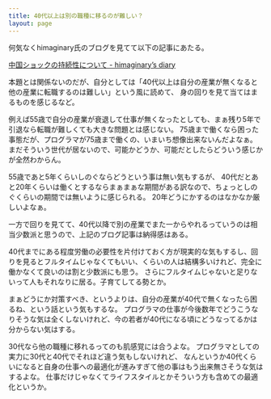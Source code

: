 ```yaml
---
title: 40代以上は別の職種に移るのが難しい？
layout: page
---
```

何気なくhimaginary氏のブログを見てて以下の記事にあたる。

[中国ショックの持続性について - himaginary’s diary](https://himaginary.hatenablog.com/entry/20211026/persistence-of-china-shock)

本題とは関係ないのだが、自分としては「40代以上は自分の産業が無くなると他の産業に転職するのは難しい」という風に読めて、
身の回りを見て当てはまるものを感じるなど。

例えば55歳で自分の産業が衰退して仕事が無くなったとしても、まぁ残り5年で引退なら転職が難しくても大きな問題とは感じない。
75歳まで働くなら困った事態だが、プログラマが75歳まで働くの、いまいち想像出来ないんだよなぁ。
まだそういう世代が居ないので、可能かどうか、可能だとしたらどういう感じかが全然わからん。

55歳であと5年くらいしのぐならどうという事は無い気もするが、
40代だとあと20年くらいは働くとするならまぁまぁな期間がある訳なので、ちょっとしのぐくらいの期間では無いように感じられる。
20年どうにかするのはなかなか厳しいよなぁ。

一方で回りを見てて、40代以降で別の産業でまた一からやれるっていうのは相当少数派と思うので、上記のブログ記事は納得感はある。

40代までにある程度労働の必要性を片付けておく方が現実的な気もするし、回りを見るとフルタイムじゃなくてもいい、くらいの人は結構多いけれど、完全に働かなくて良いのは割と少数派にも思う。
さらにフルタイムじゃないと足りないって人もそれなりに居る。子育てしてる勢とか。

まぁどうにか対策すべき、というよりは、自分の産業が40代で無くなったら困るね、という話という気もするな。
プログラマの仕事が今後数年でどうこうなりそうな気は全くしないけれど、今の若者が40代になる頃にどうなってるかは分からない気はする。

30代なら他の職種に移れるってのも肌感覚には合うよな。
プログラマとしての実力に30代と40代でそれほど違う気もしないけれど、
なんというか40代くらいになると自身の仕事への最適化が進みすぎて他の事はもう出来無さそうな気はするよな。
仕事だけじゃなくてライフスタイルとかそういう方も含めての最適化というか。